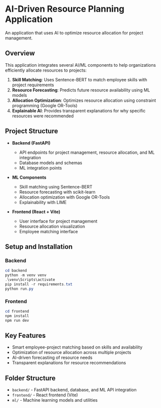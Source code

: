 ﻿# AI-Driven Resource Planning Application

An application that uses AI to optimize resource allocation for project management.

## Overview

This application integrates several AI/ML components to help organizations efficiently allocate resources to projects:

1. **Skill Matching**: Uses Sentence-BERT to match employee skills with project requirements
2. **Resource Forecasting**: Predicts future resource availability using ML models
3. **Allocation Optimization**: Optimizes resource allocation using constraint programming (Google OR-Tools)
4. **Explainable AI**: Provides transparent explanations for why specific resources were recommended

## Project Structure

- **Backend (FastAPI)**
  - API endpoints for project management, resource allocation, and ML integration
  - Database models and schemas
  - ML integration points

- **ML Components**
  - Skill matching using Sentence-BERT
  - Resource forecasting with scikit-learn
  - Allocation optimization with Google OR-Tools
  - Explainability with LIME

- **Frontend (React + Vite)**
  - User interface for project management
  - Resource allocation visualization
  - Employee matching interface

## Setup and Installation

### Backend

```powershell
cd backend
python -m venv venv
.\venv\Scripts\activate
pip install -r requirements.txt
python run.py
```

### Frontend

```powershell
cd frontend
npm install
npm run dev
```

## Key Features

- Smart employee-project matching based on skills and availability
- Optimization of resource allocation across multiple projects
- AI-driven forecasting of resource needs
- Transparent explanations for resource recommendations

## Folder Structure

- `backend/` - FastAPI backend, database, and ML API integration
- `frontend/` - React frontend (Vite)
- `ml/` - Machine learning models and utilities

